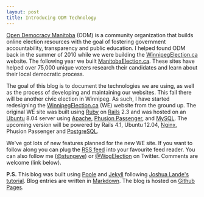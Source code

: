 ```yaml
---
layout: post
title: Introducing ODM Technology
---
```


[Open Democracy Manitoba](http://opendemocracymanitoba.ca) (ODM) is a community organization that builds online election resources with the goal of fostering government accountability, transparency and public education. I helped found ODM back in the summer of 2010 while we were building the [WinnipegElection.ca](http://winnipegelection.ca) website. The following year we built [ManitobaElection.ca](http://manitobaelection.ca). These sites have helped over 75,000 unique voters research their candidates and learn about their local democratic process.

The goal of this blog is to document the technologies we are using, as well as the process of developing and maintaining our websites. This fall there will be another civic election in Winnipeg. As such, I have started redesigning the [WinnipegElection.ca](http://winnipegelection.ca) (WE) website from the ground up. The original WE site was built using [Ruby](http://www.ruby-lang.org) on [Rails](http://rubyonrails.org) 2.3 and was hosted on an [Ubuntu](http://ubuntu.com) 8.04 server using [Apache](http://www.apache.org), [Phusion Passenger](https://www.phusionpassenger.com), and [MySQL](http://www.mysql.com). The upcoming version will be powered by Rails 4.1, Ubuntu 12.04, [Nginx](http://nginx.org), Phusion Passenger and [PostgreSQL](http://www.postgresql.org).

We've got lots of new features planned for the new WE site. If you want to follow along you can plug the [RSS feed](/atom.xml) into your favourite feed reader. You can also follow me ([@stungeye](https://twitter.com/stungeye)) or [@WpgElection](http://twitter.com/WpgElection) on Twitter. Comments are welcome (link below).

**P.S.** This blog was built using [Poole](http://getpoole.com/) and [Jekyll](http://jekyllrb.com) following [Joshua Lande's tutorial](http://joshualande.com/jekyll-github-pages-poole/). Blog entries are written in [Markdown](https://daringfireball.net/projects/markdown/). The blog is hosted on [Github Pages](https://pages.github.com/).
